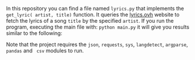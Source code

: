 
In this repository you can find a file named ```lyrics.py``` that implements the ```get_lyric( artist, title)``` function. It queries the [lyrics.ovh](https://lyricsovh.docs.apiary.io/#) website to fetch the lyrics of a song ```title``` by the specified ```artist```.
If you run the program, executing the main file with: ```python main.py``` it will give you results similar to the following:


Note that the project requires the ```json```, ```requests```, ```sys```, ```langdetect```, ```argparse```, ```pandas``` and ``` csv```  modules to run.
